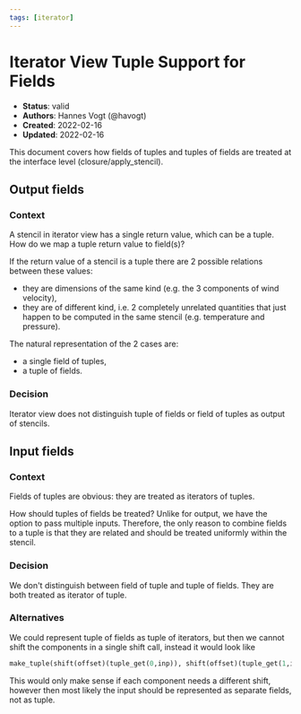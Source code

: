 ```yaml
---
tags: [iterator]
---
```


# Iterator View Tuple Support for Fields

- **Status**: valid 
- **Authors**: Hannes Vogt (@havogt)
- **Created**: 2022-02-16
- **Updated**: 2022-02-16

This document covers how fields of tuples and tuples of fields are treated at the interface level (closure/apply_stencil).

## Output fields

### Context

A stencil in iterator view has a single return value, which can be a tuple. How do we map a tuple return value to field(s)?

If the return value of a stencil is a tuple there are 2 possible relations between these values:
- they are dimensions of the same kind (e.g. the 3 components of wind velocity),
- they are of different kind, i.e. 2 completely unrelated quantities that just happen to be computed in the same stencil (e.g. temperature and pressure).
  
The natural representation of the 2 cases are:
- a single field of tuples,
- a tuple of fields.

### Decision

Iterator view does not distinguish tuple of fields or field of tuples as output of stencils.

## Input fields

### Context

Fields of tuples are obvious: they are treated as iterators of tuples.

How should tuples of fields be treated? Unlike for output, we have the option to pass multiple inputs. Therefore, the only reason to combine fields to a tuple is that they are related and should be treated uniformly within the stencil.

### Decision

We don't distinguish between field of tuple and tuple of fields. They are both treated as iterator of tuple.

### Alternatives

We could represent tuple of fields as tuple of iterators, but then we cannot shift the components in a single shift call, instead it would look like

```python
make_tuple(shift(offset)(tuple_get(0,inp)), shift(offset)(tuple_get(1,inp)), ...)
```

This would only make sense if each component needs a different shift, however then most likely the input should be represented as separate fields, not as tuple.
